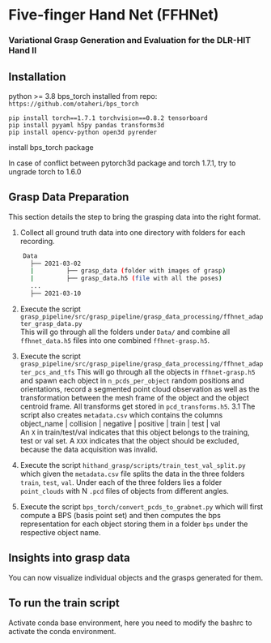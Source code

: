 # Five-finger Hand Net (FFHNet)

### Variational Grasp Generation and Evaluation for the DLR-HIT Hand II

## Installation

python >= 3.8
bps_torch installed from repo:
`https://github.com/otaheri/bps_torch`

```
pip install torch==1.7.1 torchvision==0.8.2 tensorboard
pip install pyyaml h5py pandas transforms3d
pip install opencv-python open3d pyrender
```

install bps_torch package

In case of conflict between pytorch3d package and torch 1.7.1, try to ungrade torch to 1.6.0

## Grasp Data Preparation

This section details the step to bring the grasping data into the right format.

1. Collect all ground truth data into one directory with folders for each recording.

```bash
    Data
      ├── 2021-03-02
      |         ├── grasp_data (folder with images of grasp)
      |         ├── grasp_data.h5 (file with all the poses)
      ...
      ├── 2021-03-10
```

2. Execute the script `grasp_pipeline/src/grasp_pipeline/grasp_data_processing/ffhnet_adapter_grasp_data.py` \
This will go through all the folders under `Data/` and combine all `ffhnet_data.h5` files into one combined `ffhnet-grasp.h5`.

3. Execute the script `grasp_pipeline/src/grasp_pipeline/grasp_data_processing/ffhnet_adapter_pcs_and_tfs`
This will go through all the objects in `ffhnet-grasp.h5` and spawn each object in `n_pcds_per_object` random positions and orientations, record a segmented point cloud observation as well as the transformation between the mesh frame of the object and the object centroid frame. All transforms get stored in `pcd_transforms.h5`.
3.1 The script also creates `metadata.csv` which contains the columns \
object_name | collision | negative | positive | train | test | val \
An `X` in train/test/val indicates that this object belongs to the training, test or val set.
A `XXX` indicates that the object should be excluded, because the data acquisition was invalid.

4. Execute the script `hithand_grasp/scripts/train_test_val_split.py` which given the `metadata.csv` file splits the data in the three folders `train`, `test`, `val`. Under each of the three folders lies a folder `point_clouds` with N `.pcd` files of objects from different angles.

5. Execute the script `bps_torch/convert_pcds_to_grabnet.py` which will first compute a BPS (basis point set) and then computes the bps representation for each object storing them in a folder `bps` under the respective object name.

## Insights into grasp data

You can now visualize individual objects and the grasps generated for them.

## To run the train script

Activate conda base environment, here you need to modify the bashrc to activate the conda environment.
